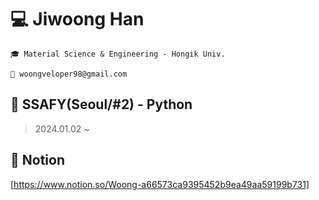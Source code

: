 # 💻 Jiwoong Han
```
🎓 Material Science & Engineering - Hongik Univ.

📨 woongveloper98@gmail.com
```

## 🌱 SSAFY(Seoul/#2) - Python
>2024.01.02 ~

## 📝 Notion
[https://www.notion.so/Woong-a66573ca9395452b9ea49aa59199b731]

<!--
**woongveloper/woongveloper** is a ✨ _special_ ✨ repository because its `README.md` (this file) appears on your GitHub profile.

Here are some ideas to get you started:

- 🔭 I’m currently working on ...
- 🌱 I’m currently learning ...
- 👯 I’m looking to collaborate on ...
- 🤔 I’m looking for help with ...
- 💬 Ask me about ...
- 📫 How to reach me: ...
- 😄 Pronouns: ...
- ⚡ Fun fact: ...
-->
